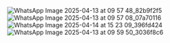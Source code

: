 ![WhatsApp Image 2025-04-13 at 09 57 48_82b9f2f5](https://github.com/user-attachments/assets/69aeba92-f260-4522-bb34-48cdb181f1fb)
![WhatsApp Image 2025-04-13 at 09 57 08_07a70116](https://github.com/user-attachments/assets/6768c83b-7266-4716-a524-b7119feeb0cc)
![WhatsApp Image 2025-04-14 at 15 23 09_396fd424](https://github.com/user-attachments/assets/b5aa9480-40e2-41af-a02e-7acd60f6ac8b)
![WhatsApp Image 2025-04-13 at 09 59 50_3036f8c6](https://github.com/user-attachments/assets/61739281-04ac-485a-9c46-092a75ce9435)
